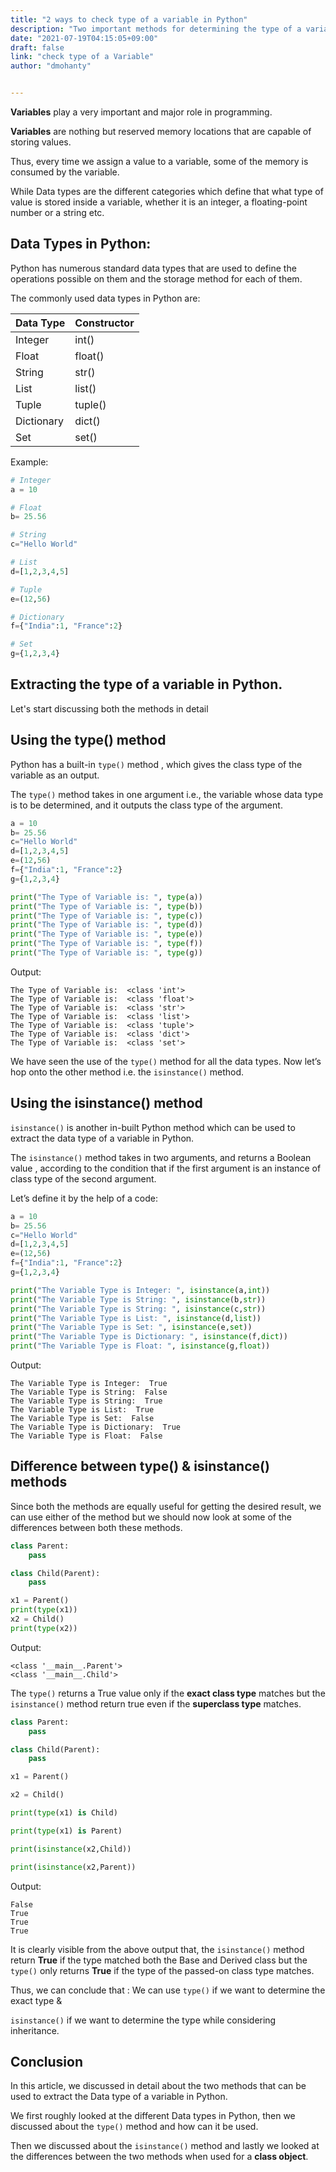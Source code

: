```yaml
---
title: "2 ways to check type of a variable in Python"
description: "Two important methods for determining the type of a variable in Python."
date: "2021-07-19T04:15:05+09:00"
draft: false
link: "check type of a Variable"
author: "dmohanty"


---
```


**Variables** play a very important and major role in programming.

**Variables** are nothing but reserved memory locations that are capable of storing values.

Thus, every time we assign a value to a variable, some of the memory is consumed by the variable.

While Data types are the different categories which  define that what type of value is stored inside a variable, whether it is an integer, a floating-point number or a string etc.

## Data Types in Python:

Python has numerous standard data types that are used to define the operations possible on them and the storage method for each of them.

The commonly used data types in Python are:

| Data Type      | Constructor |
 ----------- | ----------- 
| Integer      | int()       |
| Float   | float()        |
| String   | str()        |
| List   | list()        |
| Tuple   | tuple()        |
| Dictionary   | dict()        |
| Set   | set()        |


Example:
```Python
# Integer
a = 10

# Float
b= 25.56

# String
c="Hello World"

# List
d=[1,2,3,4,5]

# Tuple
e=(12,56)

# Dictionary
f={"India":1, "France":2}

# Set
g={1,2,3,4}

```

## Extracting the type of a variable in Python.

Let's start discussing both the methods in detail

## Using the type() method

Python has a built-in `type()` method , which gives the class type of the variable as an output.

The `type()` method takes in one argument i.e., the variable whose data type is to be determined, and it outputs the class type of the argument.

```Python
a = 10
b= 25.56
c="Hello World"
d=[1,2,3,4,5]
e=(12,56)
f={"India":1, "France":2}
g={1,2,3,4}

print("The Type of Variable is: ", type(a))
print("The Type of Variable is: ", type(b))
print("The Type of Variable is: ", type(c))
print("The Type of Variable is: ", type(d))
print("The Type of Variable is: ", type(e))
print("The Type of Variable is: ", type(f))
print("The Type of Variable is: ", type(g))
```

Output:
```
The Type of Variable is:  <class 'int'>
The Type of Variable is:  <class 'float'>
The Type of Variable is:  <class 'str'>
The Type of Variable is:  <class 'list'>
The Type of Variable is:  <class 'tuple'>
The Type of Variable is:  <class 'dict'>
The Type of Variable is:  <class 'set'>
```

We have seen the use of the `type()` method for all the data types. Now let’s hop onto the other method i.e. the `isinstance()` method.

## Using the isinstance() method

`isinstance()` is another in-built Python method which can be used to extract the data type of a variable in Python.

The `isinstance()` method takes in two arguments, and returns a Boolean value , according to the condition that if the first argument is an instance of class type of the second argument.

Let’s define it by the help of a code:

```Python
a = 10
b= 25.56
c="Hello World"
d=[1,2,3,4,5]
e=(12,56)
f={"India":1, "France":2}
g={1,2,3,4}

print("The Variable Type is Integer: ", isinstance(a,int))
print("The Variable Type is String: ", isinstance(b,str))
print("The Variable Type is String: ", isinstance(c,str))
print("The Variable Type is List: ", isinstance(d,list))
print("The Variable Type is Set: ", isinstance(e,set))
print("The Variable Type is Dictionary: ", isinstance(f,dict))
print("The Variable Type is Float: ", isinstance(g,float))
```

Output:
```
The Variable Type is Integer:  True
The Variable Type is String:  False
The Variable Type is String:  True
The Variable Type is List:  True
The Variable Type is Set:  False
The Variable Type is Dictionary:  True
The Variable Type is Float:  False
```

## Difference between type() & isinstance() methods

Since both the methods are equally useful for getting the desired result, we can use either of the method but we should now look at some of the differences between both these methods.

```Python
class Parent:
    pass

class Child(Parent):
    pass

x1 = Parent()
print(type(x1))
x2 = Child()
print(type(x2))
```

Output:
```
<class '__main__.Parent'>
<class '__main__.Child'>
```

The `type()` returns a True value only if the **exact class type** matches but the `isinstance()` method return true even if the **superclass type** matches.

```Python
class Parent:
    pass

class Child(Parent):
    pass

x1 = Parent()

x2 = Child()

print(type(x1) is Child)

print(type(x1) is Parent)

print(isinstance(x2,Child))

print(isinstance(x2,Parent))
```

Output:
```
False
True
True
True
```

It is clearly visible from the above output that,  the `isinstance()` method return **True** if the type matched both the Base and Derived class but the `type()` only returns **True** if the type of the passed-on class type matches. 

Thus, we can conclude that :
We can use `type()` if we want to determine the exact type & 

`isinstance()` if we want to determine the type while considering inheritance.

## Conclusion

In this article, we discussed in detail about the two methods that can be used to extract the Data type of a variable in Python.

We first roughly looked at the different Data types in Python, then we discussed about the `type()` method and how can it be used.

Then we discussed about the `isinstance()` method and lastly we looked at the differences between the two methods when used for a **class object**.






